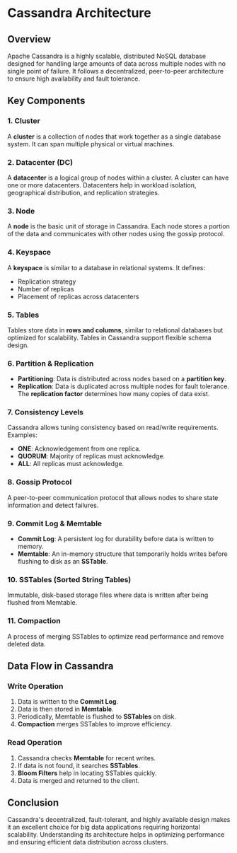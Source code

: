 # Cassandra Architecture

## Overview

Apache Cassandra is a highly scalable, distributed NoSQL database designed for handling large amounts of data across multiple nodes with no single point of failure. It follows a decentralized, peer-to-peer architecture to ensure high availability and fault tolerance.

## Key Components

### 1. **Cluster**

A **cluster** is a collection of nodes that work together as a single database system. It can span multiple physical or virtual machines.

### 2. **Datacenter (DC)**

A **datacenter** is a logical group of nodes within a cluster. A cluster can have one or more datacenters. Datacenters help in workload isolation, geographical distribution, and replication strategies.

### 3. **Node**

A **node** is the basic unit of storage in Cassandra. Each node stores a portion of the data and communicates with other nodes using the gossip protocol.

### 4. **Keyspace**

A **keyspace** is similar to a database in relational systems. It defines:

- Replication strategy
- Number of replicas
- Placement of replicas across datacenters

### 5. **Tables**

Tables store data in **rows and columns**, similar to relational databases but optimized for scalability. Tables in Cassandra support flexible schema design.

### 6. **Partition & Replication**

- **Partitioning**: Data is distributed across nodes based on a **partition key**.
- **Replication**: Data is duplicated across multiple nodes for fault tolerance. The **replication factor** determines how many copies of data exist.

### 7. **Consistency Levels**

Cassandra allows tuning consistency based on read/write requirements. Examples:

- **ONE**: Acknowledgement from one replica.
- **QUORUM**: Majority of replicas must acknowledge.
- **ALL**: All replicas must acknowledge.

### 8. **Gossip Protocol**

A peer-to-peer communication protocol that allows nodes to share state information and detect failures.

### 9. **Commit Log & Memtable**

- **Commit Log**: A persistent log for durability before data is written to memory.
- **Memtable**: An in-memory structure that temporarily holds writes before flushing to disk as an **SSTable**.

### 10. **SSTables (Sorted String Tables)**

Immutable, disk-based storage files where data is written after being flushed from Memtable.

### 11. **Compaction**

A process of merging SSTables to optimize read performance and remove deleted data.

## Data Flow in Cassandra

### **Write Operation**

1. Data is written to the **Commit Log**.
2. Data is then stored in **Memtable**.
3. Periodically, Memtable is flushed to **SSTables** on disk.
4. **Compaction** merges SSTables to improve efficiency.

### **Read Operation**

1. Cassandra checks **Memtable** for recent writes.
2. If data is not found, it searches **SSTables**.
3. **Bloom Filters** help in locating SSTables quickly.
4. Data is merged and returned to the client.

## Conclusion

Cassandra's decentralized, fault-tolerant, and highly available design makes it an excellent choice for big data applications requiring horizontal scalability. Understanding its architecture helps in optimizing performance and ensuring efficient data distribution across clusters.
